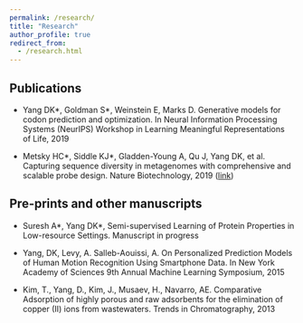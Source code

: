 ```yaml
---
permalink: /research/
title: "Research"
author_profile: true
redirect_from: 
  - /research.html
---
```


## Publications ##

* Yang DK\*, Goldman S\*, Weinstein E, Marks D. Generative models for codon prediction and optimization. In Neural Information Processing Systems (NeurIPS) Workshop in Learning Meaningful Representations of Life, 2019

* Metsky HC\*, Siddle KJ\*, Gladden-Young A, Qu J, Yang DK, et al. Capturing sequence diversity in metagenomes with comprehensive and scalable probe design. Nature Biotechnology, 2019 ([link](https://www.nature.com/articles/s41587-018-0006-x))

## Pre-prints and other manuscripts ## 

* Suresh A\*, Yang DK\*, Semi-supervised Learning of Protein Properties in Low-resource Settings. Manuscript in progress

* Yang, DK, Levy, A. Salleb-Aouissi, A. On Personalized Prediction Models of Human Motion Recognition Using Smartphone Data. In New York Academy of Sciences 9th Annual Machine Learning Symposium, 2015

* Kim, T., Yang, D., Kim, J., Musaev, H., Navarro, AE. Comparative Adsorption of highly porous and raw adsorbents for the elimination of copper (II) ions from wastewaters. Trends in Chromatography, 2013
